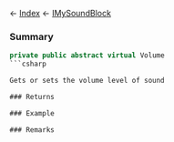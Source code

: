 ← [Index](Api-Index) ← [IMySoundBlock](SpaceEngineers.Game.ModAPI.Ingame.IMySoundBlock)

### Summary

```csharp
private public abstract virtual Volume
```csharp

Gets or sets the volume level of sound

### Returns

### Example

### Remarks

